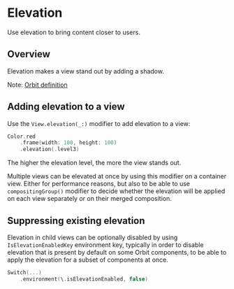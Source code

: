 # Elevation

Use elevation to bring content closer to users.

## Overview

Elevation makes a view stand out by adding a shadow.

Note: [Orbit definition](https://orbit.kiwi/foundation/elevation/)

## Adding elevation to a view

Use the `View.elevation(_:)` modifier to add elevation to a view:

```swift
Color.red
    .frame(width: 100, height: 100)
    .elevation(.level3)
```

The higher the elevation level, the more the view stands out.

Multiple views can be elevated at once by using this modifier on a container view.
Either for performance reasons, but also to be able to use `compositingGroup()` modifier
to decide whether the elevation will be applied on each view separately or on their merged composition.

## Suppressing existing elevation

Elevation in child views can be optionally disabled by using ``IsElevationEnabledKey`` environment key,
typically in order to disable elevation that is present by default on some Orbit components,
to be able to apply the elevation for a subset of components at once.

```swift
Switch(...)
    .environment(\.isElevationEnabled, false)
```
